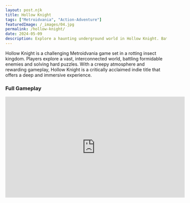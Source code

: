 ```yaml
---
layout: post.njk
title: Hollow Knight
tags: ["Metroidvania", "Action-Adventure"]
featuredImage: /_images/04.jpg
permalink: /hollow-knight/
date: 2024-05-09
description: Explore a haunting underground world in Hollow Knight. Battle deadly creatures and uncover dark secrets in this challenging Metroidvania.
---
```

Hollow Knight is a challenging Metroidvania game set in a rotting insect kingdom. Players explore a vast, interconnected world, battling formidable enemies and solving hard puzzles. With a creepy atmosphere and rewarding gameplay, Hollow Knight is a critically acclaimed indie title that offers a deep and immersive experience.

### Full Gameplay

<iframe width="560" height="315" src="https://www.youtube.com/embed/76wIRNsDPPw?si=NeRDIj6ZXO26LCwZ" title="YouTube video player" frameborder="0" allow="accelerometer; autoplay; clipboard-write; encrypted-media; gyroscope; picture-in-picture; web-share" referrerpolicy="strict-origin-when-cross-origin" allowfullscreen></iframe>
